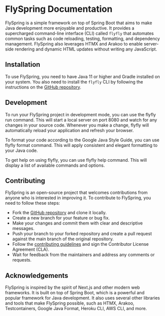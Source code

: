 # FlySpring Documentation

FlySpring is a simple framework on top of Spring Boot that aims to make Java development more enjoyable and productive. It provides a supercharged command-line interface (CLI) called `flyfly` that automates common tasks such as code reloading, testing, formatting, and dependency management. FlySpring also leverages HTMX and Arakoo to enable server-side rendering and dynamic HTML updates without writing any JavaScript.

## Installation

To use FlySpring, you need to have Java 11 or higher and Gradle installed on your system. You also need to install the `flyfly` CLI by following the instructions on the [GitHub repository](https://github.com/arakoodev/FlySpring).

## Development

To run your FlySpring project in development mode, you can use the flyfly run command. This will start a local server on port 8080 and watch for any changes in your source code. Whenever you make a change, flyfly will automatically reload your application and refresh your browser.

To format your code according to the Google Java Style Guide, you can use flyfly format command. This will apply consistent and elegant formatting to your Java code.

To get help on using flyfly, you can use flyfly help command. This will display a list of available commands and options.

## Contributing

FlySpring is an open-source project that welcomes contributions from anyone who is interested in improving it. To contribute to FlySpring, you need to follow these steps:

- Fork the [GitHub repository](https://github.com/arakoodev/FlySpring) and clone it locally.
- Create a new branch for your feature or bug fix.
- Make your changes and commit them with clear and descriptive messages.
- Push your branch to your forked repository and create a pull request against the main branch of the original repository.
- Follow the [contributing guidelines](https://github.com/arakoodev/FlySpring/blob/main/cla.md) and sign the Contributor License Agreement (CLA).
- Wait for feedback from the maintainers and address any comments or requests.

## Acknowledgements

FlySpring is inspired by the spirit of Next.js and other modern web frameworks. It is built on top of Spring Boot, which is a powerful and popular framework for Java development. It also uses several other libraries and tools that make FlySpring possible, such as HTMX, Arakoo, Testcontainers, Google Java Format, Heroku CLI, AWS CLI, and more.